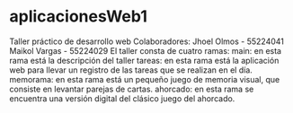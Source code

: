 # aplicacionesWeb1
Taller práctico de desarrollo web
Colaboradores: 
Jhoel Olmos - 55224041 
Maikol Vargas - 55224029 
El taller consta de cuatro ramas: 
main: en esta rama está la descripción del taller
tareas: en esta rama está la aplicación web para llevar un registro de las tareas que se realizan en el día.
memorama: en esta rama está un pequeño juego de memoria visual, que consiste en levantar parejas de cartas.
ahorcado: en esta rama se encuentra una versión digital del clásico juego del ahorcado.
